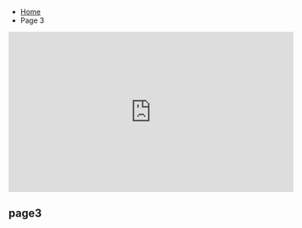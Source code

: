 <ul class="breadcrumb">
  <li><a href="home.html">Home</a></li>
  <li>Page 3</li>
</ul>

<iframe width="560" height="315" src="https://www.youtube.com/embed/n8SPgFRcem4" frameborder="0" allowfullscreen></iframe>

<h2>page3</h2>
